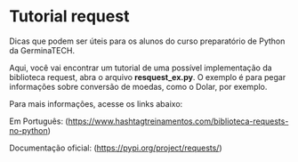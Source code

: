 # Tutorial request
Dicas que podem ser úteis para os alunos do curso preparatório de Python da GerminaTECH.

Aqui, você vai encontrar um tutorial de uma possível implementação da biblioteca request, abra o arquivo **resquest_ex.py**. 
O exemplo é para pegar informações sobre conversão de moedas, como o Dolar, por exemplo.

Para mais informações, acesse os links abaixo:

Em Português: (https://www.hashtagtreinamentos.com/biblioteca-requests-no-python)

Documentação oficial: (https://pypi.org/project/requests/)
